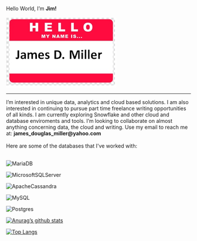 Hello World, I’m <B>Jim!</B><BR><BR>
![hello.png](hello.png)
<HR>
I’m interested in unique data, analytics and cloud based solutions. I am also interested in continuing to pursue part time freelance writing opportunities of all kinds. I am currently exploring Snowflake and other cloud and database enviroments and tools. I’m looking to collaborate on almost anything concerning data, the cloud and writing. Use my email to reach me at: <B>james_douglas_miller@yahoo.com</B><BR><BR>                                                                                         
<!---
JamesDMiller1969/JamesDMiller1969 is a ✨ special ✨ repository because its `README.md` (this file) appears on your GitHub profile.
You can click the Preview link to take a look at your changes.
--->
Here are some of the databases that I've worked with:<BR><BR>

![MariaDB](https://img.shields.io/badge/MariaDB-003545?style=for-the-badge&logo=mariadb&logoColor=white)
<BR>

![MicrosoftSQLServer](https://img.shields.io/badge/Microsoft%20SQL%20Sever-CC2927?style=for-the-badge&logo=microsoft%20sql%20server&logoColor=white)

![ApacheCassandra](https://img.shields.io/badge/cassandra-%231287B1.svg?style=for-the-badge&logo=apache-cassandra&logoColor=white)

![MySQL](https://img.shields.io/badge/mysql-%2300f.svg?style=for-the-badge&logo=mysql&logoColor=white)

![Postgres](https://img.shields.io/badge/postgres-%23316192.svg?style=for-the-badge&logo=postgresql&logoColor=white)
  
[![Anurag’s github stats](https://github-readme-stats.vercel.app/api?username=JamesDMiller1969)](https://github.com/JamesDMiller1969)

[![Top Langs](https://github-readme-stats.vercel.app/api/top-langs/?username=JamesDMiller1969&layout=compact)](https://github.com/JamesDMiller1969)  

<!---![LinkedIN](linkedin.svg)-->
  
